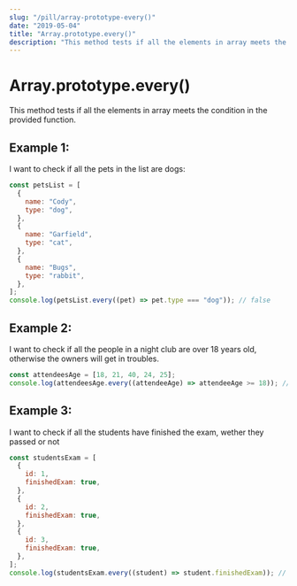 ```yaml
---
slug: "/pill/array-prototype-every()"
date: "2019-05-04"
title: "Array.prototype.every()"
description: "This method tests if all the elements in array meets the condition in the provided function."
---
```


# Array.prototype.every()

This method tests if all the elements in array meets the condition in the provided function.

## Example 1:

I want to check if all the pets in the list are dogs:

```js
const petsList = [
  {
    name: "Cody",
    type: "dog",
  },
  {
    name: "Garfield",
    type: "cat",
  },
  {
    name: "Bugs",
    type: "rabbit",
  },
];
console.log(petsList.every((pet) => pet.type === "dog")); // false
```

## Example 2:

I want to check if all the people in a night club are over 18 years old, otherwise the owners will get in troubles.

```js
const attendeesAge = [18, 21, 40, 24, 25];
console.log(attendeesAge.every((attendeeAge) => attendeeAge >= 18)); // true
```

## Example 3:

I want to check if all the students have finished the exam, wether they passed or not

```js
const studentsExam = [
  {
    id: 1,
    finishedExam: true,
  },
  {
    id: 2,
    finishedExam: true,
  },
  {
    id: 3,
    finishedExam: true,
  },
];
console.log(studentsExam.every((student) => student.finishedExam)); // true
```
